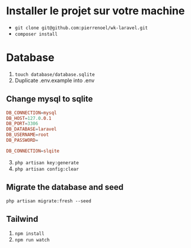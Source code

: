 # Installer le projet sur votre machine

- ```git clone git@github.com:pierrenoel/wk-laravel.git```
- ```composer install```

# Database
1. ```touch database/database.sqlite```
2. Duplicate .env.example into .env

## Change mysql to sqlite

```conf
DB_CONNECTION=mysql
DB_HOST=127.0.0.1
DB_PORT=3306
DB_DATABASE=laravel
DB_USERNAME=root
DB_PASSWORD=
```
```conf
DB_CONNECTION=slqite
```

3. ```php artisan key:generate```
4. ```php artisan config:clear```

## Migrate the database and seed 
```php artisan migrate:fresh --seed```

## Tailwind

1. ```npm install```
2. ```npm run watch```
